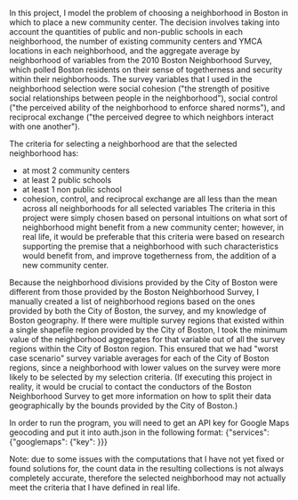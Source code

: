 In this project, I model the problem of choosing a neighborhood in Boston in which to place a new community center. The decision involves taking into account the quantities of public and non-public schools in each neighborhood, the number of existing community centers and YMCA locations in each neighborhood, and the aggregate average by neighborhood of variables from the 2010 Boston Neighborhood Survey, which polled Boston residents on their sense of togetherness and security within their neighborhoods. The survey variables that I used in the neighborhood selection were social cohesion ("the strength of positive social relationships between people in the neighborhood"), social control ("the perceived ability of the neighborhood to enforce shared norms"), and reciprocal exchange ("the perceived degree to which neighbors interact with one another").

The criteria for selecting a neighborhood are that the selected neighborhood has:
- at most 2 community centers
- at least 2 public schools
- at least 1 non public school
- cohesion, control, and reciprocal exchange are all less than the mean across all neighborhoods for all selected variables
The criteria in this project were simply chosen based on personal intuitions on what sort of neighborhood might benefit from a new community center; however, in real life, it would be preferable that this criteria were based on research supporting the premise that a neighborhood with such characteristics would benefit from, and improve togetherness from, the addition of a new community center. 

Because the neighborhood divisions provided by the City of Boston were different from those provided by the Boston Neighborhood Survey, I manually created a list of neighborhood regions based on the ones provided by both the City of Boston, the survey, and my knowledge of Boston geography. If there were multiple survey regions that existed within a single shapefile region provided by the City of Boston, I took the minimum value of the neighborhood aggregates for that variable out of all the survey regions within the City of Boston region. This ensured that we had "worst case scenario" survey variable averages for each of the City of Boston regions, since a neighborhood with lower values on the survey were more likely to be selected by my selection criteria. (If executing this project in reality, it would be crucial to contact the conductors of the Boston Neighborhood Survey to get more information on how to split their data geographically by the bounds provided by the City of Boston.)

In order to run the program, you will need to get an API key for Google Maps geocoding and put it into auth.json in the following format:
{"services": {"googlemaps": {"key": <API key>}}}

Note: due to some issues with the computations that I have not yet fixed or found solutions for, the count data in the resulting collections is not always completely accurate, therefore the selected neighborhood may not actually meet the criteria that I have defined in real life.